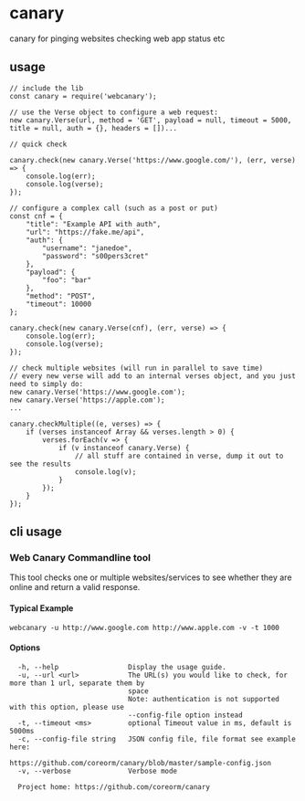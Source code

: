 # canary
canary for pinging websites checking web app status etc

## usage

```
// include the lib
const canary = require('webcanary');

// use the Verse object to configure a web request:
new canary.Verse(url, method = 'GET', payload = null, timeout = 5000, title = null, auth = {}, headers = [])... 

// quick check

canary.check(new canary.Verse('https://www.google.com/'), (err, verse) => {
    console.log(err);
    console.log(verse);
});

// configure a complex call (such as a post or put)
const cnf = {
    "title": "Example API with auth",
    "url": "https://fake.me/api",
    "auth": {
        "username": "janedoe",
        "password": "s00pers3cret"
    },
    "payload": {
        "foo": "bar"
    },
    "method": "POST",
    "timeout": 10000
};

canary.check(new canary.Verse(cnf), (err, verse) => {
    console.log(err);
    console.log(verse);
});

// check multiple websites (will run in parallel to save time)
// every new verse will add to an internal verses object, and you just need to simply do:
new canary.Verse('https://www.google.com');
new canary.Verse('https://apple.com');
...

canary.checkMultiple((e, verses) => {
    if (verses instanceof Array && verses.length > 0) {
        verses.forEach(v => {
            if (v instanceof canary.Verse) {
                // all stuff are contained in verse, dump it out to see the results
                console.log(v);
            }
        });
    }
});

```

## cli usage

### Web Canary Commandline tool

  This tool checks one or multiple websites/services to see whether they are
  online and return a valid response.

#### Typical Example

  `webcanary -u http://www.google.com http://www.apple.com -v -t 1000`

#### Options
```
  -h, --help                 Display the usage guide.
  -u, --url <url>            The URL(s) you would like to check, for more than 1 url, separate them by
                             space
                             Note: authentication is not supported with this option, please use
                             --config-file option instead
  -t, --timeout <ms>         optional Timeout value in ms, default is 5000ms
  -c, --config-file string   JSON config file, file format see example here:
                             https://github.com/coreorm/canary/blob/master/sample-config.json
  -v, --verbose              Verbose mode

  Project home: https://github.com/coreorm/canary
```
